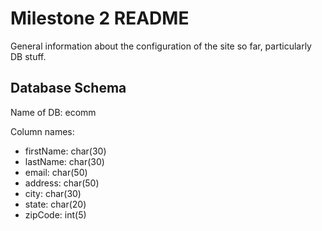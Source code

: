 # Milestone 2 README
General information about the configuration of the site so far, particularly DB stuff.

## Database Schema
Name of DB: ecomm

Column names:
  - firstName: char(30)
  - lastName: char(30)
  - email: char(50)
  - address: char(50)
  - city: char(30)
  - state: char(20)
  - zipCode: int(5)

